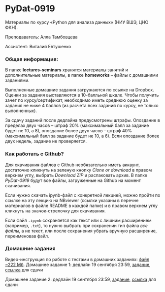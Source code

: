 # PyDat-0919

Материалы по курсу «Python для анализа данных» (НИУ ВШЭ, ЦНО ФКН).

Преподаватель: Алла Тамбовцева

Ассистент: Виталий Евтушенко

### Общая информация:

В папке **lectures-seminars** хранятся материалы занятий и дополнительные материалы, в папке **homeworks** – файлы с домашними заданиями. 

Выполненные домашние задания загружаются по ссылке на Dropbox. Оценки за задания выставляются в 10-балльной шкале.  Чтобы получить зачет по курсу/сертификат, необходимо иметь среднюю оценку за задания не ниже 4 баллов (из расчета всех заданий по курсу, не только выполненных).

За сдачу заданий после дедлайна предусмотрены штрафы. Опоздание в пределах двух часов – штраф 20% (максимальный балл за задание будет не 10, а 8), опоздание более двух часов – штраф 40% (максимальный балл за задание будет не 10, а 6). Если опоздание более двух недель, задание не проверяется.

### Как работать с Github?

Для скачивания файлов с Github необязательно иметь аккаунт, достаточно кликнуть на зеленую кнопку *Clone or download* в правом верхнем углу, выбрать *Download ZIP* и распаковать архив. В папке *PyDat-0919* будут все файлы, загруженные на Github на момент скачивания.

Если нужно скачать ipynb-файл с конкретной лекцией, можно пройти по ссылке на эту лекцию на NBviewer (ссылки указаны в перечне материалов в файле README в каждой папке) и в правом верхнем углу кликнуть на значок-стрелочку для скачивания. 

Если файл `.ipynb` сохраняется как текст или с лишним расширением (например, `.txt`), то нужно выбрать при сохранении тип файла *все файлы*, а не *текст*, или после сохранения убрать вручную расширение, переименовав файл.

### Домашние задания

Видео-инструкция по работе с тестами в домашних заданиях: [файл ~222 Мб](https://www.dropbox.com/s/4lda21zl80vxcjs/hw-test-instruction.mov?dl=0).
Домашнее задание 1: дедлайн 19 сентября 23:59, [задание](https://nbviewer.jupyter.org/github/allatambov/PyDat-0919/blob/master/homeworks/homework1.ipynb), [ссылка](https://www.dropbox.com/request/GRzu2304eo5fTrPXIx25) для сдачи

Домашнее задание 2: дедлайн 19 сентября 23:59, [задание](https://nbviewer.jupyter.org/github/allatambov/PyDat-0919/blob/master/homeworks/homework2.ipynb), [ссылка](https://www.dropbox.com/request/KM8EZ5WM3oqL85kLyz1h) для сдачи

